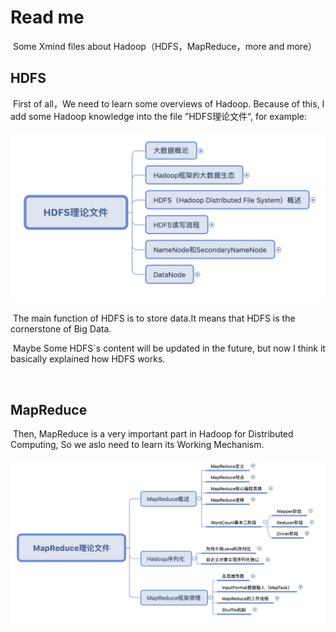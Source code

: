 # Read me		



​		Some Xmind files about Hadoop（HDFS，MapReduce，more and more）



## HDFS

​		First of all，We need to learn some overviews of Hadoop. Because of this, I add some Hadoop knowledge into the file ”HDFS理论文件“, for example:



![HDFS](README.assets/HDFS.png)



​		The main function of HDFS is to store data.It means that HDFS is the cornerstone of Big Data.



​		Maybe Some HDFS`s content will be updated in the future, but now I think it basically explained how HDFS works.

​		

## MapReduce

​		Then,  MapReduce is a very important part in Hadoop for Distributed Computing, So we aslo need to learn its Working Mechanism.



![MR](README.assets/MR.png)

